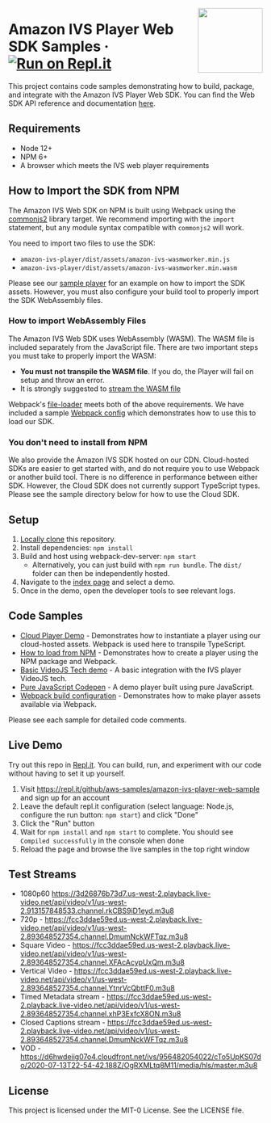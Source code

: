 
<a href="https://docs.aws.amazon.com/ivs/"><img align="right" width="128px" src="./ivs-logo.svg"></a>

# Amazon IVS Player Web SDK Samples &middot; [![Run on Repl.it](https://repl.it/badge/github/aws-samples/amazon-ivs-player-web-sample)](https://repl.it/github/aws-samples/amazon-ivs-player-web-sample)

This project contains code samples demonstrating how to build, package, and integrate with the Amazon IVS Player Web SDK. You can find the Web SDK API reference and documentation [here](https://docs.aws.amazon.com/ivs/).

## Requirements
- Node 12+
- NPM 6+
- A browser which meets the IVS web player requirements

## How to Import the SDK from NPM
The Amazon IVS Web SDK on NPM is built using Webpack using the [commonjs2](https://github.com/webpack/webpack/issues/1114) library target. We recommend importing with the `import` statement, but any module syntax compatible with `commonjs2` will work.

You need to import two files to use the SDK:

* `amazon-ivs-player/dist/assets/amazon-ivs-wasmworker.min.js`
* `amazon-ivs-player/dist/assets/amazon-ivs-wasmworker.min.wasm`

Please see our [sample player](./samples/npm-sdk) for an example on how to import the SDK assets. However, you must also configure your build tool to properly import the SDK WebAssembly files.

### How to import WebAssembly Files
The Amazon IVS Web SDK uses WebAssembly (WASM). The WASM file is included separately from the JavaScript file. There are two important steps you must take to properly import the WASM:
 
* **You must not transpile the WASM file**. If you do, the Player will fail on setup and throw an error.
* It is strongly suggested to [stream the WASM file](https://developer.mozilla.org/en-US/docs/Web/JavaScript/Reference/Global_Objects/WebAssembly/instantiateStreaming)

Webpack's [file-loader](https://webpack.js.org/loaders/file-loader/) meets both of the above requirements. We have included a sample [Webpack config](webpack.config.js) which demonstrates how to use this to load our SDK.

### You don't need to install from NPM
We also provide the Amazon IVS SDK hosted on our CDN. Cloud-hosted SDKs are easier to get started with, and do not require you to use Webpack or another build tool. There is no difference in performance between either SDK. However, the Cloud SDK does not currently support TypeScript types. Please see the sample directory below for how to use the Cloud SDK.

## Setup
1. [Locally clone](https://docs.github.com/en/github/creating-cloning-and-archiving-repositories/cloning-a-repository) this repository.
2. Install dependencies: `npm install`
3. Build and host using webpack-dev-server: `npm start`
    * Alternatively, you can just build with `npm run bundle`. The `dist/` folder can then be independently hosted.
4. Navigate to the [index page](http://localhost:8080/index.html) and select a demo.
5. Once in the demo, open the developer tools to see relevant logs.

## Code Samples
* [Cloud Player Demo](./samples/cloud-player/cloud-player.ts) - Demonstrates how to instantiate a player using our cloud-hosted assets. Webpack is used here to transpile TypeScript.
* [How to load from NPM](./samples/npm-sdk/npm-sdk.ts) - Demonstrates how to create a player using the NPM package and Webpack.
* [Basic VideoJS Tech demo](./samples/videojs/videojs.ts) - A basic integration with the IVS player VideoJS tech.
* [Pure JavaScript Codepen](https://codepen.io/amazon-ivs/pen/c3b13a2df34b60ada7756f3a2af8d2f0) - A demo player built using pure JavaScript.
* [Webpack build configuration](./webpack.config.js) - Demonstrates how to make player assets available via Webpack.

Please see each sample for detailed code comments.

## Live Demo

Try out this repo in [Repl.it](https://repl.it/github/aws-samples/amazon-ivs-player-web-sample). You can build, run, and experiment with our code without having to set it up yourself.

1. Visit https://repl.it/github/aws-samples/amazon-ivs-player-web-sample and sign up for an account
2. Leave the default repl.it configuration (select language: Node.js, configure the run button: `npm start`) and click "Done"
3. Click the "Run" button
4. Wait for `npm install` and `npm start` to complete. You should see `Compiled successfully` in the console when done
5. Reload the page and browse the live samples in the top right window

## Test Streams
* 1080p60 https://3d26876b73d7.us-west-2.playback.live-video.net/api/video/v1/us-west-2.913157848533.channel.rkCBS9iD1eyd.m3u8
* 720p - https://fcc3ddae59ed.us-west-2.playback.live-video.net/api/video/v1/us-west-2.893648527354.channel.DmumNckWFTqz.m3u8
* Square Video - https://fcc3ddae59ed.us-west-2.playback.live-video.net/api/video/v1/us-west-2.893648527354.channel.XFAcAcypUxQm.m3u8
* Vertical Video - https://fcc3ddae59ed.us-west-2.playback.live-video.net/api/video/v1/us-west-2.893648527354.channel.YtnrVcQbttF0.m3u8
* Timed Metadata stream - https://fcc3ddae59ed.us-west-2.playback.live-video.net/api/video/v1/us-west-2.893648527354.channel.xhP3ExfcX8ON.m3u8
* Closed Captions stream - https://fcc3ddae59ed.us-west-2.playback.live-video.net/api/video/v1/us-west-2.893648527354.channel.DmumNckWFTqz.m3u8
* VOD - https://d6hwdeiig07o4.cloudfront.net/ivs/956482054022/cTo5UpKS07do/2020-07-13T22-54-42.188Z/OgRXMLtq8M11/media/hls/master.m3u8
    
## License

This project is licensed under the MIT-0 License. See the LICENSE file.

